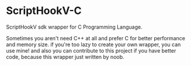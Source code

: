 # ScriptHookV-C
ScriptHookV sdk wrapper for C Programming Language.

Sometimes you aren't need C++ at all and prefer C for better performance and memory size.
if you're too lazy to create your own wrapper, you can use mine! and also you can contribute
to this project if you have better code, because this wrapper just written by noob.
